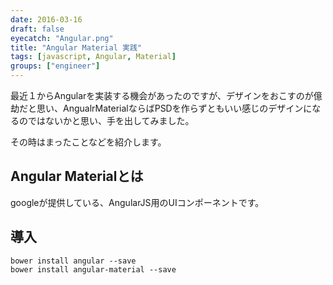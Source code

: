 ```yaml
---
date: 2016-03-16
draft: false
eyecatch: "Angular.png"
title: "Angular Material 実践"
tags: [javascript, Angular, Material]
groups: ["engineer"]
---
```


最近１からAngularを実装する機会があったのですが、デザインをおこすのが億劫だと思い、AngualrMaterialならばPSDを作らずともいい感じのデザインになるのではないかと思い、手を出してみました。

その時はまったことなどを紹介します。

## Angular Materialとは
googleが提供している、AngularJS用のUIコンポーネントです。

## 導入
```
bower install angular --save
bower install angular-material --save
```


